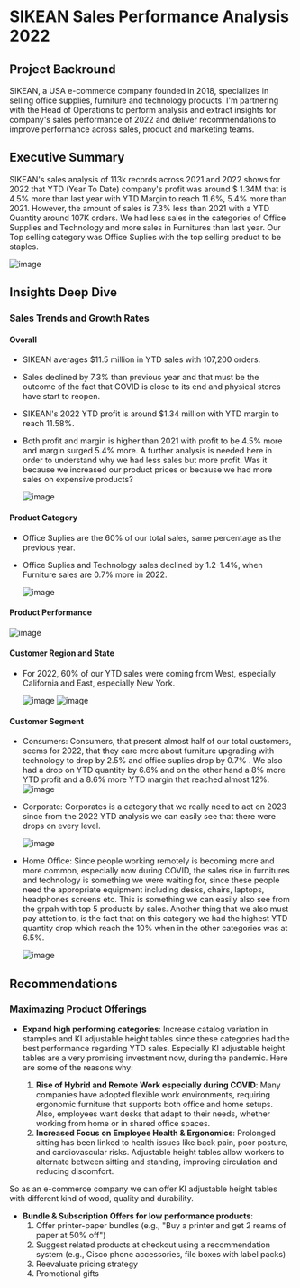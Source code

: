 # **SIKEAN Sales Performance Analysis 2022**

## **Project Backround**

SIKEAN, a USA e-commerce company founded in 2018, specializes in selling  office supplies, furniture and technology products. I'm partnering with the Head of Operations to perform analysis and extract insights for company's sales performance of 2022 and deliver recommendations to improve performance across sales, product and marketing teams.

## **Executive Summary**

SIKEAN's sales analysis of 113k records across 2021 and 2022 shows for 2022 that YTD (Year To Date) company's profit was around $ 1.34M that is 4.5% more than last year with YTD Margin to reach 11.6%, 5.4% more than 2021. However, the amount of sales is 7.3% less than 2021 with a YTD Quantity around 107K orders. We had less sales in the categories of Office Supplies and Technology and more sales in Furnitures than last year. Our Top selling category was Office Suplies with the top selling product to be staples.

 ![image](https://github.com/user-attachments/assets/9cf3122e-d588-421d-a845-c9198c6d9bd8)


## **Insights Deep Dive**

### **Sales Trends and Growth Rates**

#### Overall

- SIKEAN averages $11.5 million in YTD sales with 107,200 orders.

- Sales declined by 7.3% than previous year and that must be the outcome of the fact that COVID is close to its end and physical stores have start to reopen.

- SIKEAN's 2022 YTD profit is around $1.34 million with YTD margin to reach 11.58%.

- Both profit and margin is higher than 2021 with profit to be 4.5% more and margin surged 5.4% more. A further analysis is needed here in order to understand why we had less sales but more profit. Was it because we increased our product prices or because we had more sales on expensive products?

  ![image](https://github.com/user-attachments/assets/f81d00a9-6a1f-459b-8288-da9b42b3487d)

#### Product Category

- Office Suplies are the 60% of our total sales, same percentage as the previous year.

- Office Suplies and Technology sales declined by 1.2-1.4%, when Furniture sales are 0.7% more in 2022.

  ![image](https://github.com/user-attachments/assets/835e59af-6b42-475f-b945-6c00e3e94efa)

#### Product Performance

  ![image](https://github.com/user-attachments/assets/613c5267-6bfe-4403-89df-b9675be9c8dc)

#### Customer Region and State

- For 2022, 60% of our YTD sales were coming from West, especially California and East, especially New York.

  ![image](https://github.com/user-attachments/assets/bdbd7a4c-ca9d-4b77-a921-77a105d2a161)
  ![image](https://github.com/user-attachments/assets/db00f42a-5dbf-4f07-9b02-7209e38d46c1)

#### Customer Segment

- Consumers: Consumers, that present almost half of our total customers, seems for 2022, that they care more about furniture upgrading with technology to drop by 2.5% and office suplies drop by 0.7% . We also had a drop on YTD quantity by 6.6% and on the other hand a 8% more YTD profit and a 8.6% more YTD margin that reached almost 12%.
  ![image](https://github.com/user-attachments/assets/9b23667f-b7f4-439f-b6c1-e5aa9535db9a)

- Corporate: Corporates is a category that we really need to act on 2023 since from the 2022 YTD analysis we can easily see that there were drops on every level.  

  ![image](https://github.com/user-attachments/assets/afdc4868-27b7-49bf-80c7-300f5adfb979)

- Home Office: Since people working remotely is becoming more and more common, especially now during COVID, the sales rise in furnitures and technology is something we were waiting for, since these people need the appropriate equipment including desks, chairs, laptops, headphones screens etc. This is something we can easily also see from the grpah with top 5 products by sales. Another thing that we also must pay attetion to, is the fact that on this category we had the highest YTD quantity drop which reach the 10% when in the other categories was at 6.5%.

  ![image](https://github.com/user-attachments/assets/32bd24c5-abc3-47dc-82a7-32915212b7a9)



## **Recommendations**

### **Maximazing Product Offerings**

- **Expand high performing categories**: Increase catalog variation in stamples and KI adjustable height tables since these categories had the best performance regarding YTD sales. Especially KI adjustable height tables are a very promising investment now, during the pandemic.
Here are some of the reasons why:

  1. **Rise of Hybrid and Remote Work especially during COVID**: Many companies have adopted flexible work environments, requiring ergonomic furniture that supports both office and home setups. Also, employees want desks that adapt to their needs, whether working from home or in shared office spaces.
  2. **Increased Focus on Employee Health & Ergonomics**: Prolonged sitting has been linked to health issues like back pain, poor posture, and cardiovascular risks.
Adjustable height tables allow workers to alternate between sitting and standing, improving circulation and reducing discomfort.

So as an e-commerce company we can offer KI adjustable height tables with different kind of wood, quality and durability.

- **Bundle & Subscription Offers for low performance products**:
  1. Offer printer-paper bundles (e.g., "Buy a printer and get 2 reams of paper at 50% off")
  2. Suggest related products at checkout using a recommendation system (e.g., Cisco phone accessories, file boxes with label packs)
  3. Reevaluate pricing strategy
  4. Promotional gifts
   
